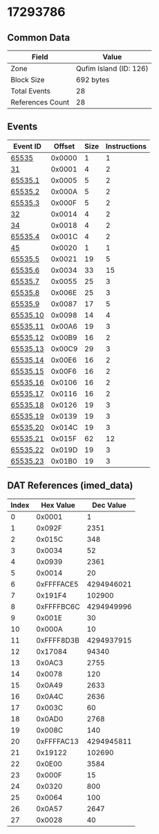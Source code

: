 # 17293786

## Common Data

| Field            | Value                  |
|------------------|------------------------|
| Zone             | Qufim Island (ID: 126) |
| Block Size       | 692 bytes              |
| Total Events     | 28                     |
| References Count | 28                     |

## Events

| Event ID                  | Offset   |   Size |   Instructions |
|---------------------------|----------|--------|----------------|
| [65535](./65535.md)       | 0x0000   |      1 |              1 |
| [31](./31.md)             | 0x0001   |      4 |              2 |
| [65535.1](./65535.1.md)   | 0x0005   |      5 |              2 |
| [65535.2](./65535.2.md)   | 0x000A   |      5 |              2 |
| [65535.3](./65535.3.md)   | 0x000F   |      5 |              2 |
| [32](./32.md)             | 0x0014   |      4 |              2 |
| [34](./34.md)             | 0x0018   |      4 |              2 |
| [65535.4](./65535.4.md)   | 0x001C   |      4 |              2 |
| [45](./45.md)             | 0x0020   |      1 |              1 |
| [65535.5](./65535.5.md)   | 0x0021   |     19 |              5 |
| [65535.6](./65535.6.md)   | 0x0034   |     33 |             15 |
| [65535.7](./65535.7.md)   | 0x0055   |     25 |              3 |
| [65535.8](./65535.8.md)   | 0x006E   |     25 |              3 |
| [65535.9](./65535.9.md)   | 0x0087   |     17 |              5 |
| [65535.10](./65535.10.md) | 0x0098   |     14 |              4 |
| [65535.11](./65535.11.md) | 0x00A6   |     19 |              3 |
| [65535.12](./65535.12.md) | 0x00B9   |     16 |              2 |
| [65535.13](./65535.13.md) | 0x00C9   |     29 |              3 |
| [65535.14](./65535.14.md) | 0x00E6   |     16 |              2 |
| [65535.15](./65535.15.md) | 0x00F6   |     16 |              2 |
| [65535.16](./65535.16.md) | 0x0106   |     16 |              2 |
| [65535.17](./65535.17.md) | 0x0116   |     16 |              2 |
| [65535.18](./65535.18.md) | 0x0126   |     19 |              3 |
| [65535.19](./65535.19.md) | 0x0139   |     19 |              3 |
| [65535.20](./65535.20.md) | 0x014C   |     19 |              3 |
| [65535.21](./65535.21.md) | 0x015F   |     62 |             12 |
| [65535.22](./65535.22.md) | 0x019D   |     19 |              3 |
| [65535.23](./65535.23.md) | 0x01B0   |     19 |              3 |

## DAT References (imed_data)

|   Index | Hex Value   |   Dec Value |
|---------|-------------|-------------|
|       0 | 0x0001      |           1 |
|       1 | 0x092F      |        2351 |
|       2 | 0x015C      |         348 |
|       3 | 0x0034      |          52 |
|       4 | 0x0939      |        2361 |
|       5 | 0x0014      |          20 |
|       6 | 0xFFFFACE5  |  4294946021 |
|       7 | 0x191F4     |      102900 |
|       8 | 0xFFFFBC6C  |  4294949996 |
|       9 | 0x001E      |          30 |
|      10 | 0x000A      |          10 |
|      11 | 0xFFFF8D3B  |  4294937915 |
|      12 | 0x17084     |       94340 |
|      13 | 0x0AC3      |        2755 |
|      14 | 0x0078      |         120 |
|      15 | 0x0A49      |        2633 |
|      16 | 0x0A4C      |        2636 |
|      17 | 0x003C      |          60 |
|      18 | 0x0AD0      |        2768 |
|      19 | 0x008C      |         140 |
|      20 | 0xFFFFAC13  |  4294945811 |
|      21 | 0x19122     |      102690 |
|      22 | 0x0E00      |        3584 |
|      23 | 0x000F      |          15 |
|      24 | 0x0320      |         800 |
|      25 | 0x0064      |         100 |
|      26 | 0x0A57      |        2647 |
|      27 | 0x0028      |          40 |
